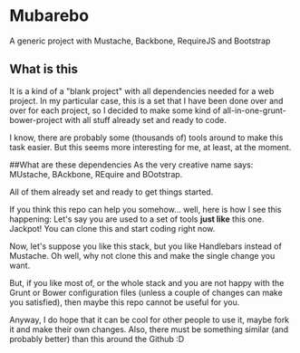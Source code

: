 # Mubarebo

A generic project with Mustache, Backbone, RequireJS and Bootstrap

## What is this
It is a kind of a "blank project" with all dependencies needed for a web project.
In my particular case, this is a set that I have been done over and over for each project, so I decided to make some kind of all-in-one-grunt-bower-project with all stuff already set and ready to code.

I know, there are probably some (thousands of) tools around to make this task easier. But this seems more interesting for me, at least, at the moment.

##What are these dependencies
As the very creative name says: MUstache, BAckbone, REquire and BOotstrap.

All of them already set and ready to get things started.

If you think this repo can help you somehow... well, here is how I see this happening: Let's say you are used to a set of tools **just like** this one. Jackpot! You can clone this and start coding right now.

Now, let's suppose you like this stack, but you like Handlebars instead of Mustache. Oh well, why not clone this and make the single change you want.

But, if you like most of, or the whole stack and you are not happy with the Grunt or Bower configuration files (unless a couple of changes can make you satisfied), then maybe this repo cannot be useful for you.

Anyway, I do hope that it can be cool for other people to use it, maybe fork it and make their own changes. Also, there must be something similar (and probably better) than this around the Github :D
